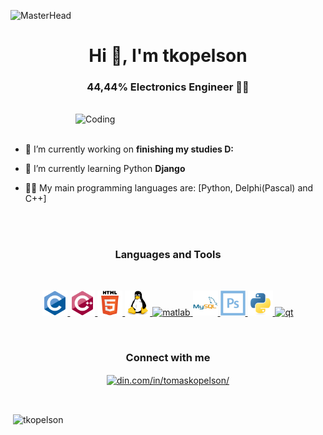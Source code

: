 ![MasterHead](https://indoanalytica.com/static/images/bannerr.gif)
<h1 align="center">Hi 👋, I'm tkopelson</h1>
<h3 align="center">44,44% Electronics Engineer 👨‍💻</h3>
<br>
<img align="right" alt="Coding" width="400" src="https://www.gokiebox.com/comparte/wp-content/uploads/2017/11/webbbb.gif">

<br>
<br>

- 🔭 I’m currently working on **finishing my studies D:**

- 🌱 I’m currently learning Python **Django**

- 👨‍💻 My main programming languages are: [Python, Delphi(Pascal) and C++]

<br>
<br>

<h3 align="center">Languages and Tools</h3>
<br>
<p align="center"> <a href="https://www.cprogramming.com/" target="_blank" rel="noreferrer"> <img src="https://raw.githubusercontent.com/devicons/devicon/master/icons/c/c-original.svg" alt="c" width="40" height="40"/> </a> <a href="https://www.w3schools.com/cpp/" target="_blank" rel="noreferrer"> <img src="https://raw.githubusercontent.com/devicons/devicon/master/icons/cplusplus/cplusplus-original.svg" alt="cplusplus" width="40" height="40"/> </a>  <a href="https://www.w3.org/html/" target="_blank" rel="noreferrer"> <img src="https://raw.githubusercontent.com/devicons/devicon/master/icons/html5/html5-original-wordmark.svg" alt="html5" width="40" height="40"/> </a> <a href="https://www.linux.org/" target="_blank" rel="noreferrer"> <img src="https://raw.githubusercontent.com/devicons/devicon/master/icons/linux/linux-original.svg" alt="linux" width="40" height="40"/> </a> <a href="https://www.mathworks.com/" target="_blank" rel="noreferrer"> <img src="https://upload.wikimedia.org/wikipedia/commons/2/21/Matlab_Logo.png" alt="matlab" width="40" height="40"/> </a> <a href="https://www.mysql.com/" target="_blank" rel="noreferrer"> <img src="https://raw.githubusercontent.com/devicons/devicon/master/icons/mysql/mysql-original-wordmark.svg" alt="mysql" width="40" height="40"/> </a> <a href="https://www.photoshop.com/en" target="_blank" rel="noreferrer"> <img src="https://raw.githubusercontent.com/devicons/devicon/master/icons/photoshop/photoshop-line.svg" alt="photoshop" width="40" height="40"/> </a> <a href="https://www.python.org" target="_blank" rel="noreferrer"> <img src="https://raw.githubusercontent.com/devicons/devicon/master/icons/python/python-original.svg" alt="python" width="40" height="40"/> </a> <a href="https://www.qt.io/" target="_blank" rel="noreferrer"> <img src="https://upload.wikimedia.org/wikipedia/commons/0/0b/Qt_logo_2016.svg" alt="qt" width="40" height="40"/> </a> </p>
<br>

<h3 align="center">Connect with me</h3>
<p align="center">
<a href="https://linkedin.com/in/din.com/in/tomaskopelson/" target="blank"><img align="center" src="https://raw.githubusercontent.com/rahuldkjain/github-profile-readme-generator/master/src/images/icons/Social/linked-in-alt.svg" alt="din.com/in/tomaskopelson/" height="30" width="40" /></a>
</p>

<br>


<p>&nbsp;<img align="center" src="https://github-readme-stats.vercel.app/api?username=tkopelson&show_icons=true&locale=en" alt="tkopelson" /></p>

